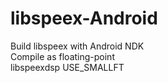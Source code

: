 # libspeex-Android
Build libspeex with Android NDK  
Compile as floating-point  
libspeexdsp USE_SMALLFT  
